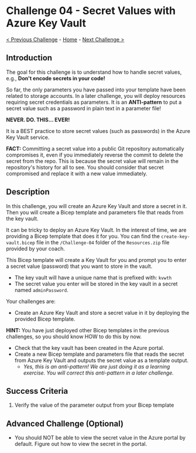 # Challenge 04 - Secret Values with Azure Key Vault

[< Previous Challenge](./Challenge-03.md) - [Home](../README.md) - [Next Challenge >](./Challenge-05.md)

## Introduction

The goal for this challenge is to understand how to handle secret values, e.g., **Don't encode secrets in your code!**

So far, the only parameters you have passed into your template have been related to storage accounts. In a later challenge, you will deploy resources requiring secret credentials as parameters. It is an **ANTI-pattern** to put a secret value such as a password in plain text in a parameter file! 

**NEVER. DO. THIS... EVER!**

It is a BEST practice to store secret values (such as passwords) in the Azure Key Vault service.

**FACT:** Committing a secret value into a public Git repository automatically compromises it, even if you immediately reverse the commit to delete the secret from the repo. This is because the secret value will remain in the repository's history for all to see. You should consider that secret compromised and replace it with a new value immediately.

## Description

In this challenge, you will create an Azure Key Vault and store a secret in it.  Then you will create a Bicep template and parameters file that reads from the key vault.

It can be tricky to deploy an Azure Key Vault. In the interest of time, we are providing a Bicep template that does it for you. You can find the `create-key-vault.bicep` file in the `/Challenge-04` folder of the `Resources.zip` file provided by your coach.

This Bicep template will create a Key Vault for you and prompt you to enter a secret value (password) that you want to store in the vault. 
- The key vault will have a unique name that is prefixed with: `kvwth`
- The secret value you enter will be stored in the key vault in a secret named `adminPassword`. 

Your challenges are:

- Create an Azure Key Vault and store a secret value in it by deploying the provided Bicep template.

**HINT:** You have just deployed other Bicep templates in the previous challenges, so you should know HOW to do this by now. 
- Check that the key vault has been created in the Azure portal. 
- Create a new Bicep template and parameters file that reads the secret from Azure Key Vault and outputs the secret value as a template output.  
  - *Yes, this is an anti-pattern! We are just doing it as a learning exercise. You will correct this anti-pattern in a later challenge.*

## Success Criteria

1. Verify the value of the parameter output from your Bicep template

## Advanced Challenge (Optional)

- You should NOT be able to view the secret value in the Azure portal by default. Figure out how to view the secret in the portal.
